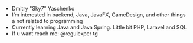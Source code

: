 - Dmitry "Sky7" Yaschenko
- I’m interested in backend, Java, JavaFX, GameDesign, and other things a not related to programming 
- Сurrently learning Java and Java Spring. Little bit PHP, Laravel and SQL
- If u want reach me: @regulexper tg 
